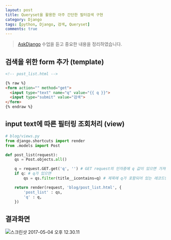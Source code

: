 ```yaml
---
layout: post
title: Queryset을 활용한 아주 간단한 필터검색 구현
category: Django
tags: [python, Django, 검색, Queryset]
comments: true
---
```

> [AskDjango](https://nomade.kr/vod/django) 수업을 듣고 중요한 내용을 정리하였습니다.



## 검색을 위한 form 추가 (template)

```html
<!-- post_list.html -->

{% raw %}
<form action="" method="get">
  <input type="text" name="q" value="{{ q }}">
  <input type="submit" value="검색">
</form>
{% endraw %}
```


## input text에 따른 필터링 조회처리 (view)

```python
# blog/views.py
from django.shortcuts import render
from .models import Post

def post_list(request):
    qs = Post.objects.all()

    q = request.GET.get('q', '') # GET request의 인자중에 q 값이 있으면 가져오고, 없으면 빈 문자열 넣기
    if q: # q가 있으면
        qs = qs.filter(title__icontains=q) # 제목에 q가 포함되어 있는 레코드만 필터링

    return render(request, 'blog/post_list.html', {
        'post_list' : qs,
        'q' : q,
    })

```

## 결과화면

![스크린샷 2017-05-04 오후 12.30.11](http://i.imgur.com/n2m6qms.png)
